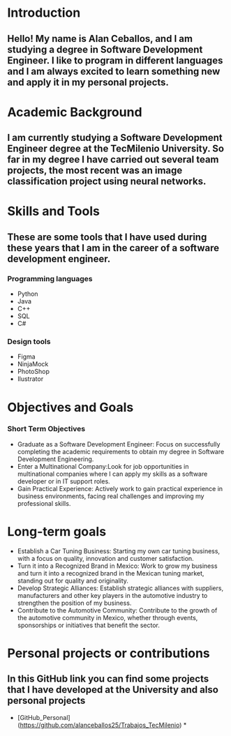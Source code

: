 # Introduction
## Hello! My name is Alan Ceballos, and I am studying a degree in Software Development Engineer. I like to program in different languages ​​and I am always excited to learn something new and apply it in my personal projects.

# Academic Background
## I am currently studying a Software Development Engineer degree at the TecMilenio University. So far in my degree I have carried out several team projects, the most recent was an image classification project using neural networks.

# Skills and Tools
## These are some tools that I have used during these years that I am in the career of a software development engineer.

### Programming languages
* Python
* Java
* C++
* SQL
* C#

### Design tools
* Figma
* NinjaMock
* PhotoShop
* Ilustrator
  
# Objectives and Goals
### Short Term Objectives
* Graduate as a Software Development Engineer: Focus on successfully completing the academic requirements to obtain my degree in Software Development Engineering.
* Enter a Multinational Company:Look for job opportunities in multinational companies where I can apply my skills as a software developer or in IT support roles.
* Gain Practical Experience: Actively work to gain practical experience in business environments, facing real challenges and improving my professional skills.

# Long-term goals
* Establish a Car Tuning Business: Starting my own car tuning business, with a focus on quality, innovation and customer satisfaction.
* Turn it into a Recognized Brand in Mexico: Work to grow my business and turn it into a recognized brand in the Mexican tuning market, standing out for quality and originality.
* Develop Strategic Alliances: Establish strategic alliances with suppliers, manufacturers and other key players in the automotive industry to strengthen the position of my business.
* Contribute to the Automotive Community: Contribute to the growth of the automotive community in Mexico, whether through events, sponsorships or initiatives that benefit the sector.

# Personal projects or contributions
## In this GitHub link you can find some projects that I have developed at the University and also personal projects
* [GitHub_Personal] (https://github.com/alanceballos25/Trabajos_TecMilenio) *
